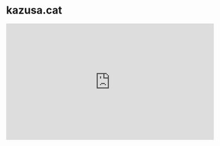 # kazusa.cat


<iframe width="560" height="315" src="https://www.youtube-nocookie.com/embed/2SuIPy23ajY?si=T-ZzCEAs2AKA8hVo" title="YouTube video player" frameborder="0" allow="accelerometer; autoplay; clipboard-write; encrypted-media; gyroscope; picture-in-picture; web-share" allowfullscreen></iframe>


<link href="https://mstdn.maud.io/@su_rususu" rel="me">